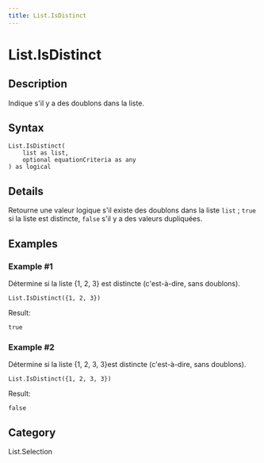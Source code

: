 ```yaml
---
title: List.IsDistinct
---
```


# List.IsDistinct


## Description

Indique s&#39;il y a des doublons dans la liste.


## Syntax

```powerquery
List.IsDistinct(
    list as list,
    optional equationCriteria as any
) as logical
```


## Details

Retourne une valeur logique s'il existe des doublons dans la liste <code>list</code> ; <code>true</code> si la liste est distincte, <code>false</code> s'il y a des valeurs dupliquées. 


## Examples

### Example #1 
Détermine si la liste \{1, 2, 3} est distincte (c&#39;est-à-dire, sans doublons).
```powerquery
List.IsDistinct({1, 2, 3})
```

Result: 
```powerquery
true
```


### Example #2 
Détermine si la liste \{1, 2, 3, 3}est distincte (c&#39;est-à-dire, sans doublons).
```powerquery
List.IsDistinct({1, 2, 3, 3})
```

Result: 
```powerquery
false
```




## Category
List.Selection
